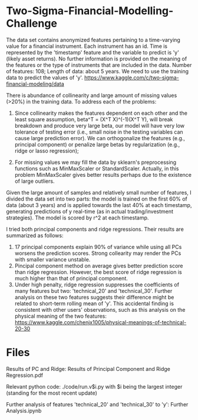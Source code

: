 # Two-Sigma-Financial-Modelling-Challenge
The data set contains anonymized features pertaining to a time-varying value for a financial instrument. Each instrument has an id. Time is represented by the 'timestamp' feature and the variable to predict is 'y' (likely asset returns). No further information is provided on the meaning of the features or the type of instruments that are included in the data. Number of features: 108; Length of data: about 5 years. We need to use the training data to predict the values of 'y'. https://www.kaggle.com/c/two-sigma-financial-modeling/data

There is abundance of collinearity and large amount of missing values (>20%) in the training data. To address each of the problems:

1) Since collinearity makes the features dependent on each other and the least square assumption, beta^T = (X^T X)^(-1)(X^T Y), will break breakdown and produce very large beta, our model will have very low tolerance of testing error (i.e., small noise in the testing variables can cause large prediction error). We can orthogonalize the features (e.g., principal component) or penalize large betas by regularization (e.g., ridge or lasso regression);

2) For missing values we may fill the data by sklearn's preprocessing functions such as MinMaxScaler or StandardScaler. Actually, in this problem MinMaxScaler gives better results perhaps due to the existence of large outliers.

Given the large amount of samples and relatively small number of features, I divided the data set into two parts: the model is trained on the first 60% of data (about 3 years) and is applied towards the last 40% at each timestamp, generating predictions of y real-time (as in actual trading/investment strategies). The model is scored by r^2 at each timestamp.

I tried both principal components and ridge regressions. Their results are summarized as follows:

1) 17 principal components explain 90% of variance while using all PCs worsens the prediction scores. Strong collearity may render the PCs with smaller variance unstable. 
2) Pincipal component method on average gives better prediction score than ridge regression. However, the best score of ridge regression is much higher than that of principal component.  
3) Under high penalty, ridge regression suppresses the coefficients of many features but two: 'technical_20' and 'technical_30'. Further analysis on these two features suggests their difference might be related to short-term rolling mean of 'y'.
This accidental finding is consistent with other users' observations, such as this analysis on the physical meaning of the two features: https://www.kaggle.com/chenjx1005/physical-meanings-of-technical-20-30

# Files

Results of PC and Ridge: Results of Principal Component and Ridge Regression.pdf

Relevant python code: ./code/run.v$i.py with $i being the largest integer (standing for the most recent update)

Further analysis of features 'technical_20' and 'technical_30' to 'y': Further Analysis.ipynb

